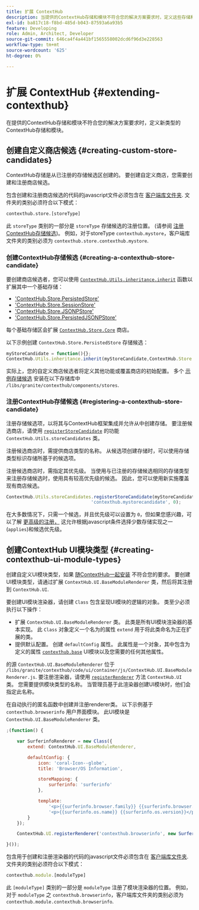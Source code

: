 ```yaml
---
title: 扩展 ContextHub
description: 当提供的ContextHub存储和模块不符合您的解决方案要求时，定义这些存储和模块的新类型
exl-id: ba817c18-f8bd-485d-b043-87593a6a93b5
feature: Developing
role: Admin, Architect, Developer
source-git-commit: 646ca4f4a441bf1565558002dcd6f96d3e228563
workflow-type: tm+mt
source-wordcount: '625'
ht-degree: 0%

---
```


# 扩展 ContextHub {#extending-contexthub}

在提供的ContextHub存储和模块不符合您的解决方案要求时，定义新类型的ContextHub存储和模块。

## 创建自定义商店候选 {#creating-custom-store-candidates}

ContextHub存储是从已注册的存储候选区创建的。 要创建自定义商店，您需要创建和注册商店候选。

包含创建和注册商店候选的代码的javascript文件必须包含在 [客户端库文件夹](/help/implementing/developing/introduction/clientlibs.md). 文件夹的类别必须符合以下模式：

```xml
contexthub.store.[storeType]
```

此 `storeType` 类别的一部分是 `storeType` 存储候选的注册位置。 (请参阅 [注册ContextHub存储候选](#registering-a-contexthub-store-candidate))。 例如，对于storeType `contexthub.mystore`，客户端库文件夹的类别必须为 `contexthub.store.contexthub.mystore`.

### 创建ContextHub存储候选 {#creating-a-contexthub-store-candidate}

要创建商店候选者，您可以使用 [`ContextHub.Utils.inheritance.inherit`](contexthub-api.md#inherit-child-parent) 函数以扩展其中一个基础存储：

* [&#39;ContextHub.Store.PersistedStore&#39;](contexthub-api.md#contexthub-store-persistedstore)
* [&#39;ContextHub.Store.SessionStore&#39;](contexthub-api.md#contexthub-store-sessionstore)
* [&#39;ContextHub.Store.JSONPStore&#39;](contexthub-api.md#contexthub-store-jsonpstore)
* [&#39;ContextHub.Store.PersistedJSONPStore&#39;](contexthub-api.md#contexthub-store-persistedjsonpstore)

每个基础存储区会扩展 [`ContextHub.Store.Core`](contexthub-api.md#contexthub-store-core) 商店。

以下示例创建 `ContextHub.Store.PersistedStore` 存储候选：

```javascript
myStoreCandidate = function(){};
ContextHub.Utils.inheritance.inherit(myStoreCandidate,ContextHub.Store.PersistedStore);
```

实际上，您的自定义商店候选者将定义其他功能或覆盖商店的初始配置。 多个 [示例存储候选](sample-stores.md) 安装在以下存储库中 `/libs/granite/contexthub/components/stores`.

### 注册ContextHub存储候选 {#registering-a-contexthub-store-candidate}

注册存储候选项，以将其与ContextHub框架集成并允许从中创建存储。 要注册候选商店，请使用 [`registerStoreCandidate`](contexthub-api.md#registerstorecandidate-store-storetype-priority-applies) 的功能 `ContextHub.Utils.storeCandidates` 类。

注册候选商店时，需提供商店类型的名称。 从候选项创建存储时，可以使用存储类型标识存储所基于的候选项。

注册候选商店时，需指定其优先级。 当使用与已注册的存储候选相同的存储类型来注册存储候选时，使用具有较高优先级的候选。 因此，您可以使用新实施覆盖现有商店候选。

```javascript
ContextHub.Utils.storeCandidates.registerStoreCandidate(myStoreCandidate,
                                'contexthub.mystorecandidate', 0);
```

在大多数情况下，只需一个候选，并且优先级可以设置为 `0`，但如果您感兴趣，可以了解 [更高级的注册，](contexthub-api.md#registerstorecandidate-store-storetype-priority-applies) 这允许根据javascript条件选择少数存储实现之一(`applies`)和候选优先级。

## 创建ContextHub UI模块类型 {#creating-contexthub-ui-module-types}

创建自定义UI模块类型，如果 [随ContextHub一起安装](sample-modules.md) 不符合您的要求。 要创建UI模块类型，请通过扩展 `ContextHub.UI.BaseModuleRenderer` 类，然后将其注册到 `ContextHub.UI`.

要创建UI模块渲染器，请创建 `Class` 包含呈现UI模块的逻辑的对象。 类至少必须执行以下操作：

* 扩展 `ContextHub.UI.BaseModuleRenderer` 类。 此类是所有UI模块渲染器的基本实现。 此 `Class` 对象定义一个名为的属性 `extend` 用于将此类命名为正在扩展的类。
* 提供默认配置。 创建 `defaultConfig` 属性。 此属性是一个对象，其中包含为定义的属性 [`contexthub.base`](sample-modules.md#contexthub-base-ui-module-type) UI模块以及您需要的任何其他属性。

的源 `ContextHub.UI.BaseModuleRenderer` 位于 `/libs/granite/contexthub/code/ui/container/js/ContextHub.UI.BaseModuleRenderer.js`.  要注册渲染器，请使用 [`registerRenderer`](contexthub-api.md#registerrenderer-moduletype-renderer-dontrender) 方法 `ContextHub.UI` 类。 您需要提供模块类型的名称。 当管理员基于此渲染器创建UI模块时，他们会指定此名称。

在自动执行的匿名函数中创建并注册renderer类。 以下示例基于 `contexthub.browserinfo` 用户界面模块。 此UI模块是 `ContextHub.UI.BaseModuleRenderer` 类。

```javascript
;(function() {

    var SurferinfoRenderer = new Class({
        extend: ContextHub.UI.BaseModuleRenderer,

        defaultConfig: {
            icon: 'coral-Icon--globe',
            title: 'Browser/OS Information',

            storeMapping: {
                surferinfo: 'surferinfo'
            },

            template:
                '<p>{{surferinfo.browser.family}} {{surferinfo.browser.version}}</p>' +
                '<p>{{surferinfo.os.name}} {{surferinfo.os.version}}</p>'
        }
    });

    ContextHub.UI.registerRenderer('contexthub.browserinfo', new SurferinfoRenderer());

}());
```

包含用于创建和注册渲染器的代码的javascript文件必须包含在 [客户端库文件夹](/help/implementing/developing/introduction/clientlibs.md). 文件夹的类别必须符合以下模式：

```javascript
contexthub.module.[moduleType]
```

此 `[moduleType]` 类别的一部分是 `moduleType` 注册了模块渲染器的位置。 例如，对于 `moduleType` 之 `contexthub.browserinfo`，客户端库文件夹的类别必须为 `contexthub.module.contexthub.browserinfo`.
